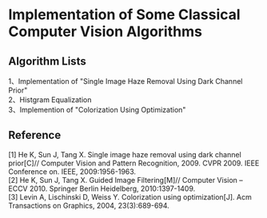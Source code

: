 # Implementation of Some Classical Computer Vision Algorithms

## Algorithm Lists
1、Implementation of "Single Image Haze Removal Using Dark Channel Prior"  
2、Histgram Equalization  
3、Implemention of "Colorization Using Optimization"  

## Reference
[1] He K, Sun J, Tang X. Single image haze removal using dark channel prior[C]// Computer Vision and Pattern Recognition, 2009. CVPR 2009. IEEE Conference on. IEEE, 2009:1956-1963.  
[2] He K, Sun J, Tang X. Guided Image Filtering[M]// Computer Vision – ECCV 2010. Springer Berlin Heidelberg, 2010:1397-1409.  
[3] Levin A, Lischinski D, Weiss Y. Colorization using optimization[J]. Acm Transactions on Graphics, 2004, 23(3):689-694.   
